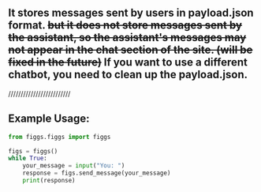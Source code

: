 ## It stores messages sent by users in payload.json format. ~~but it does not store messages sent by the assistant, so the assistant's messages may not appear in the chat section of the site. (will be fixed in the future)~~ If you want to use a different chatbot, you need to clean up the payload.json.

/////////////////////////

## Example Usage:

```python
from figgs.figgs import figgs

figs = figgs()
while True:
    your_message = input("You: ")
    response = figs.send_message(your_message)
    print(response)
```
